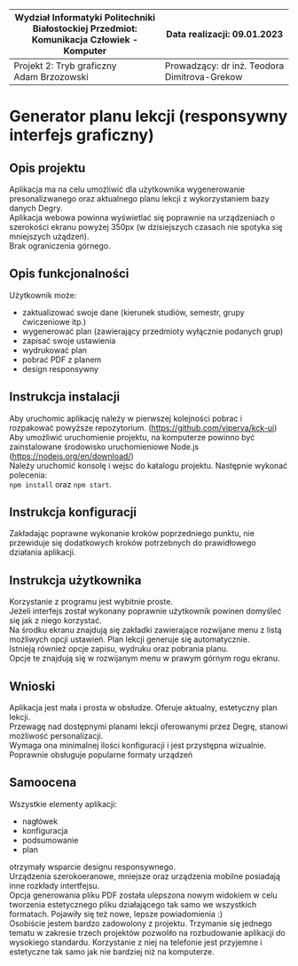 | Wydział Informatyki Politechniki Białostockiej Przedmiot:<br/>Komunikacja Człowiek - Komputer | Data realizacji: 09.01.2023                  |
| --------------------------------------------------------------------------------------------- | -------------------------------------------- |
| Projekt 2: Tryb graficzny<br/>Adam Brzozowski                                                 | Prowadzący: dr inż. Teodora Dimitrova-Grekow |

# Generator planu lekcji (responsywny interfejs graficzny)

## Opis projektu

Aplikacja ma na celu umożliwić dla użytkownika wygenerowanie presonalizwanego oraz aktualnego planu lekcji z wykorzystaniem bazy danych Degry.<br/>
Aplikacja webowa powinna wyświetlać się poprawnie na urządzeniach o szerokości ekranu powyżej 350px (w dzisiejszych czasach nie spotyka się mniejszych użądzeń).<br/>
Brak ograniczenia górnego.

## Opis funkcjonalności

Użytkownik może:

- zaktualizować swoje dane (kierunek studiów, semestr, grupy ćwiczeniowe itp.)
- wygenerować plan (zawierający przedmioty wyłącznie podanych grup)
- zapisać swoje ustawienia
- wydrukować plan
- pobrać PDF z planem
- design responsywny

## Instrukcja instalacji

Aby uruchomic aplikację należy w pierwszej kolejności pobrac i rozpakować powyższe repozytorium. (https://github.com/viperva/kck-ui)<br/>
Aby umożliwić uruchomienie projektu, na komputerze powinno być zainstalowane środowisko uruchomieniowe Node.js (https://nodejs.org/en/download/)<br/>
Należy uruchomić konsolę i wejsc do katalogu projektu.
Następnie wykonać polecenia:<br/>
`npm install` oraz `npm start`.<br/>

## Instrukcja konfiguracji

Zakładając poprawne wykonanie kroków poprzedniego punktu, nie przewiduje się dodatkowych kroków potrzebnych do prawidłowego działania aplikacji.

## Instrukcja użytkownika

Korzystanie z programu jest wybitnie proste.<br/>
Jeżeli interfejs został wykonany poprawnie użytkownik powinen domyśleć się jak z niego korzystać.<br/>
Na środku ekranu znajdują się zakładki zawierające rozwijane menu z listą możliwych opcji ustawień.
Plan lekcji generuje się automatycznie.<br/>
Istnieją również opcje zapisu, wydruku oraz pobrania planu.<br/>
Opcje te znajdują się w rozwijanym menu w prawym górnym rogu ekranu.

## Wnioski

Aplikacja jest mała i prosta w obsłudze. Oferuje aktualny, estetyczny plan lekcji.<br/>
Przewagę nad dostępnymi planami lekcji oferowanymi przez Degrę, stanowi możliwość personalizacji.<br/>
Wymaga ona minimalnej ilości konfiguracji i jest przystępna wizualnie.<br/>
Poprawnie obsługuje popularne formaty urządzeń

## Samoocena

Wszystkie elementy aplikacji:

- nagłówek
- konfiguracja
- podsumowanie
- plan

otrzymały wsparcie designu responsywnego.<br/>
Urządzenia szerokoeranowe, mniejsze oraz urządzenia mobilne posiadają inne rozkłady intertfejsu.<br/>
Opcja generowania pliku PDF została ulepszona nowym widokiem w celu tworzenia estetycznego pliku działającego tak samo we wszystkich formatach. Pojawiły się też nowe, lepsze powiadomienia :)<br/>
Osobiście jestem bardzo zadowolony z projektu. Trzymanie się jednego tematu w zakresie trzech projektów pozwoliło na rozbudowanie aplikacji do wysokiego standardu. Korzystanie z niej na telefonie jest przyjemne i estetyczne tak samo jak nie bardziej niż na komputerze.

